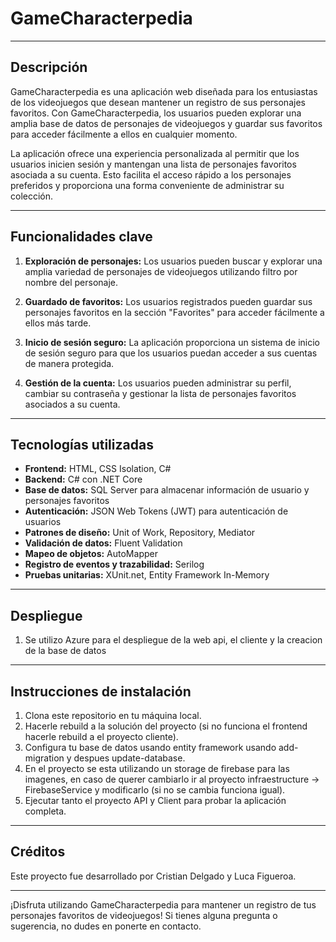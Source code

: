 # GameCharacterpedia

---

## Descripción

GameCharacterpedia es una aplicación web diseñada para los entusiastas de los videojuegos que desean mantener un registro de sus personajes favoritos. Con GameCharacterpedia, los usuarios pueden explorar una amplia base de datos de personajes de videojuegos y guardar sus favoritos para acceder fácilmente a ellos en cualquier momento.

La aplicación ofrece una experiencia personalizada al permitir que los usuarios inicien sesión y mantengan una lista de personajes favoritos asociada a su cuenta. Esto facilita el acceso rápido a los personajes preferidos y proporciona una forma conveniente de administrar su colección.

---

## Funcionalidades clave

1. **Exploración de personajes:** Los usuarios pueden buscar y explorar una amplia variedad de personajes de videojuegos utilizando filtro por nombre del personaje.

2. **Guardado de favoritos:** Los usuarios registrados pueden guardar sus personajes favoritos en la sección "Favorites" para acceder fácilmente a ellos más tarde.

3. **Inicio de sesión seguro:** La aplicación proporciona un sistema de inicio de sesión seguro para que los usuarios puedan acceder a sus cuentas de manera protegida.

4. **Gestión de la cuenta:** Los usuarios pueden administrar su perfil, cambiar su contraseña y gestionar la lista de personajes favoritos asociados a su cuenta.

---

## Tecnologías utilizadas

- **Frontend:** HTML, CSS Isolation, C#
- **Backend:** C# con .NET Core
- **Base de datos:** SQL Server para almacenar información de usuario y personajes favoritos
- **Autenticación:** JSON Web Tokens (JWT) para autenticación de usuarios
- **Patrones de diseño:** Unit of Work, Repository, Mediator
- **Validación de datos:** Fluent Validation
- **Mapeo de objetos:** AutoMapper
- **Registro de eventos y trazabilidad:** Serilog
- **Pruebas unitarias:** XUnit.net, Entity Framework In-Memory
---

## Despliegue
1. Se utilizo Azure para el despliegue de la web api, el cliente y la creacion de la base de datos

---

## Instrucciones de instalación

1. Clona este repositorio en tu máquina local.
2. Hacerle rebuild a la solución del proyecto (si no funciona el frontend hacerle rebuild a el proyecto cliente).
3. Configura tu base de datos usando entity framework usando add-migration y despues update-database.
4. En el proyecto se esta utilizando un storage de firebase para las imagenes, en caso de querer cambiarlo ir al proyecto infraestructure -> FirebaseService y modificarlo (si no se cambia funciona igual).
5. Ejecutar tanto el proyecto API y Client para probar la aplicación completa.

---

## Créditos

Este proyecto fue desarrollado por Cristian Delgado y Luca Figueroa.

---

¡Disfruta utilizando GameCharacterpedia para mantener un registro de tus personajes favoritos de videojuegos! Si tienes alguna pregunta o sugerencia, no dudes en ponerte en contacto.
